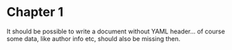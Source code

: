 # Chapter 1

It should be possible to write a document without YAML header...
of course some data, like author info etc, should also be missing then.

